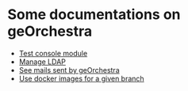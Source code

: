 # Some documentations on geOrchestra

* [Test console module](./test_console_module.md)
* [Manage LDAP](./manage_ldap_directory.md)
* [See mails sent by geOrchestra](./test_mails.md)
* [Use docker images for a given branch](./use_docker_images_for_a_branch.md)
